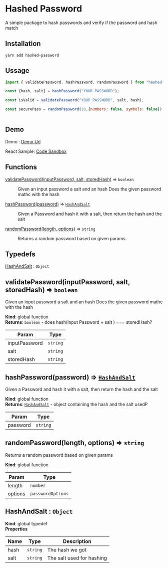 # Hashed Password

A simple package to hash passwords and verify if the password and hash match

## Installation
```
yarn add hashed-password
```

## Ussage
```javascript 
import { validatePassword, hashPassword, randomPassword } from "hashed-password"

const {hash, salt} = hashPassword("YOUR PASSWORD");

const isValid = validatePassword("YOUR PASSWORD", salt, hash); 

const securePass = randomPassword(10,{numbers: false, symbols: false})
 
``` 
## Demo

Demo : <a href="https://9f9yo.csb.app/">Demo Url</a>

React Sample: <a href="https://codesandbox.io/s/magical-cookies-9f9yo?">Code Sandbox</a>
 
## Functions

<dl>
<dt><a href="#validatePassword">validatePassword(inputPassword, salt, storedHash)</a> ⇒ <code>boolean</code></dt>
<dd><p>Given an input password a salt and an hash
Does the given password mathc with the hash</p>
</dd>
<dt><a href="#hashPassword">hashPassword(password)</a> ⇒ <code><a href="#HashAndSalt">HashAndSalt</a></code></dt>
<dd><p>Given a Password and hash it with a salt, then return the hash and the salt</p>
</dd>
<dt><a href="#randomPassword">randomPassword(length, options)</a> ⇒ <code>string</code></dt>
<dd><p>Returns a random password based on given params</p>
</dd>
</dl>

## Typedefs

<dl>
<dt><a href="#HashAndSalt">HashAndSalt</a> : <code>Object</code></dt>
<dd></dd>
</dl>

<a name="validatePassword"></a>

## validatePassword(inputPassword, salt, storedHash) ⇒ <code>boolean</code>
Given an input password a salt and an hash
Does the given password mathc with the hash

**Kind**: global function  
**Returns**: <code>boolean</code> - does hash(input Password + salt ) === storedHash?  

| Param | Type |
| --- | --- |
| inputPassword | <code>string</code> | 
| salt | <code>string</code> | 
| storedHash | <code>string</code> | 

<a name="hashPassword"></a>

## hashPassword(password) ⇒ [<code>HashAndSalt</code>](#HashAndSalt)
Given a Password and hash it with a salt, then return the hash and the salt

**Kind**: global function  
**Returns**: [<code>HashAndSalt</code>](#HashAndSalt) - object containing the hash and the salt usedP  

| Param | Type |
| --- | --- |
| password | <code>string</code> | 

<a name="randomPassword"></a>

## randomPassword(length, options) ⇒ <code>string</code>
Returns a random password based on given params

**Kind**: global function  

| Param | Type |
| --- | --- |
| length | <code>number</code> | 
| options | <code>passwordOptions</code> | 

<a name="HashAndSalt"></a>

## HashAndSalt : <code>Object</code>
**Kind**: global typedef  
**Properties**

| Name | Type | Description |
| --- | --- | --- |
| hash | <code>string</code> | The hash we got |
| salt | <code>string</code> | The salt used for hashing |